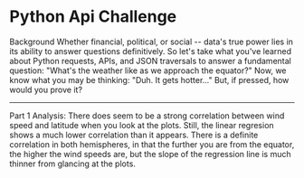 # Python Api Challenge

Background
Whether financial, political, or social -- data's true power lies in its ability to answer questions definitively. So let's take what you've learned about Python requests, APIs, and JSON traversals to answer a fundamental question: "What's the weather like as we approach the equator?"
Now, we know what you may be thinking: "Duh. It gets hotter..."
But, if pressed, how would you prove it?

-----------------------------------------------------------------------------------------------------------------------------------------------------------------------------------

Part 1 Analysis: There does seem to be a strong correlation between wind speed and latitude when you look at the plots. 
Still, the linear regresion shows a much lower correlation than it appears. 
There is a definite correlation in both hemispheres, in that the further you are from the equator, the higher the wind speeds are, but the slope of the regression line is much thinner from glancing at the plots. 

